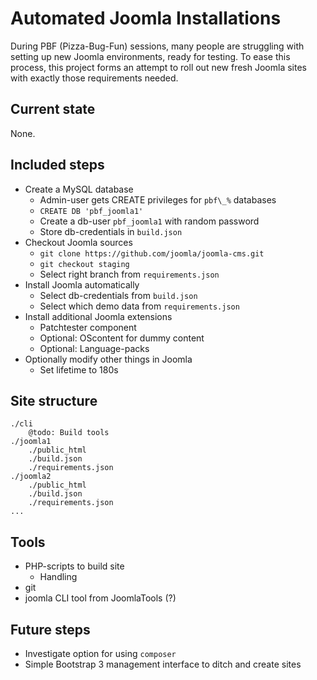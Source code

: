 # Automated Joomla Installations
During PBF (Pizza-Bug-Fun) sessions, many people are struggling with
setting up new Joomla environments, ready for testing. To ease this
process, this project forms an attempt to roll out new fresh Joomla
sites with exactly those requirements needed.

## Current state
None.

## Included steps
* Create a MySQL database
    * Admin-user gets CREATE privileges for `pbf\_%` databases
    * `CREATE DB 'pbf_joomla1'`
    * Create a db-user `pbf_joomla1` with random password
    * Store db-credentials in `build.json`
* Checkout Joomla sources
    * `git clone https://github.com/joomla/joomla-cms.git`
    * `git checkout staging`
    * Select right branch from `requirements.json`
* Install Joomla automatically
    * Select db-credentials from `build.json`
    * Select which demo data from `requirements.json`
* Install additional Joomla extensions
    * Patchtester component
    * Optional: OScontent for dummy content
    * Optional: Language-packs
* Optionally modify other things in Joomla
    * Set lifetime to 180s

## Site structure
```
./cli
    @todo: Build tools
./joomla1
    ./public_html
    ./build.json
    ./requirements.json
./joomla2
    ./public_html
    ./build.json
    ./requirements.json
...
```

## Tools
* PHP-scripts to build site
    * Handling 
* git
* joomla CLI tool from JoomlaTools (?)

## Future steps
* Investigate option for using `composer`
* Simple Bootstrap 3 management interface to ditch and create sites

